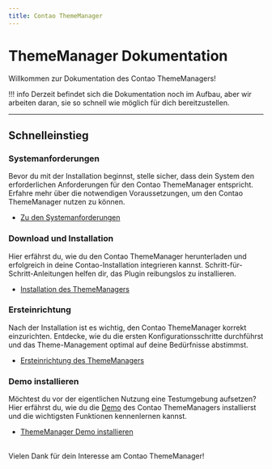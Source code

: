```yaml
---
title: Contao ThemeManager
---
```


# ThemeManager Dokumentation

Willkommen zur Dokumentation des Contao ThemeManagers!

!!! info
    Derzeit befindet sich die Dokumentation noch im Aufbau, aber wir arbeiten daran, sie so schnell wie möglich für dich
    bereitzustellen.

___

## Schnelleinstieg

### Systemanforderungen

Bevor du mit der Installation beginnst, stelle sicher, dass dein System den erforderlichen Anforderungen für den
Contao ThemeManager entspricht. Erfahre mehr über die notwendigen Voraussetzungen, um den Contao ThemeManager nutzen zu
können.

- [Zu den Systemanforderungen](/pages/docs/installation/system/)

### Download und Installation

Hier erfährst du, wie du den Contao ThemeManager herunterladen und erfolgreich in deine Contao-Installation integrieren
kannst. Schritt-für-Schritt-Anleitungen helfen dir, das Plugin reibungslos zu installieren.

- [Installation des ThemeManagers](installation/installation.md)

### Ersteinrichtung

Nach der Installation ist es wichtig, den Contao ThemeManager korrekt einzurichten. Entdecke, wie du die ersten
Konfigurationsschritte durchführst und das Theme-Management optimal auf deine Bedürfnisse abstimmst.

- [Ersteinrichtung des ThemeManagers](installation/setup.md)

### Demo installieren

Möchtest du vor der eigentlichen Nutzung eine Testumgebung aufsetzen? Hier erfährst du, wie du die
[Demo](https://demo.contao-thememanager.com) des Contao ThemeManagers installierst und die wichtigsten Funktionen
kennenlernen kannst.

- [ThemeManager Demo installieren](guides/step-by-step/demo.md)


<br/>
Vielen Dank für dein Interesse am Contao ThemeManager!

